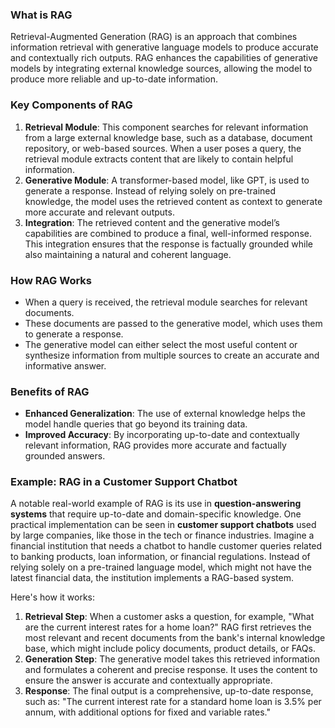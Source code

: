 ### What is RAG

Retrieval-Augmented Generation (RAG) is an approach that combines information retrieval with generative language models to produce accurate and contextually rich outputs. 
RAG enhances the capabilities of generative models by integrating external knowledge sources, 
allowing the model to produce more reliable and up-to-date information.

### Key Components of RAG

1. **Retrieval Module**:
This component searches for relevant information from a large external knowledge base, such as a database, document repository, or web-based sources.
When a user poses a query, the retrieval module extracts content that are likely to contain helpful information.
2. **Generative Module**:
A transformer-based model, like GPT, is used to generate a response.
Instead of relying solely on pre-trained knowledge, the model uses the retrieved content as context to generate more accurate and relevant outputs.
3. **Integration**:
The retrieved content and the generative model’s capabilities are combined to produce a final, well-informed response.
This integration ensures that the response is factually grounded while also maintaining a natural and coherent language.

### How RAG Works

- When a query is received, the retrieval module searches for relevant documents.
- These documents are passed to the generative model, which uses them to generate a response.
- The generative model can either select the most useful content or synthesize information from multiple sources to create an accurate and informative answer.

### Benefits of RAG

- **Enhanced Generalization**: The use of external knowledge helps the model handle queries that go beyond its training data.
- **Improved Accuracy**: By incorporating up-to-date and contextually relevant information, RAG provides more accurate and factually grounded answers.

### Example: RAG in a Customer Support Chatbot

A notable real-world example of RAG is its use in **question-answering systems** that require up-to-date and domain-specific knowledge. 
One practical implementation can be seen in **customer support chatbots** used by large companies, like those in the tech or finance industries.
Imagine a financial institution that needs a chatbot to handle customer queries related to banking products, loan information, or financial regulations. 
Instead of relying solely on a pre-trained language model, which might not have the latest financial data, the institution implements a RAG-based system.

Here's how it works:
1. **Retrieval Step**:
When a customer asks a question, for example, "What are the current interest rates for a home loan?"
RAG first retrieves the most relevant and recent documents from the bank's internal knowledge base, which might include policy documents, product details, or FAQs.
2. **Generation Step**:
The generative model takes this retrieved information and formulates a coherent and precise response.
It uses the content to ensure the answer is accurate and contextually appropriate.
3. **Response**:
The final output is a comprehensive, up-to-date response, such as:
"The current interest rate for a standard home loan is 3.5% per annum, with additional options for fixed and variable rates."
